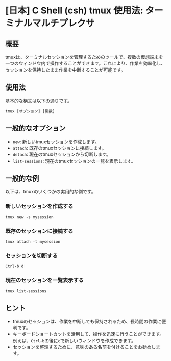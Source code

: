 # [日本] C Shell (csh) tmux 使用法: ターミナルマルチプレクサ

## 概要
tmuxは、ターミナルセッションを管理するためのツールで、複数の仮想端末を一つのウィンドウ内で操作することができます。これにより、作業を効率化し、セッションを保持したまま作業を中断することが可能です。

## 使用法
基本的な構文は以下の通りです。

```
tmux [オプション] [引数]
```

## 一般的なオプション
- `new`: 新しいtmuxセッションを作成します。
- `attach`: 既存のtmuxセッションに接続します。
- `detach`: 現在のtmuxセッションから切断します。
- `list-sessions`: 現在のtmuxセッションの一覧を表示します。

## 一般的な例
以下は、tmuxのいくつかの実用的な例です。

### 新しいセッションを作成する
```
tmux new -s mysession
```

### 既存のセッションに接続する
```
tmux attach -t mysession
```

### セッションを切断する
```
Ctrl-b d
```

### 現在のセッションを一覧表示する
```
tmux list-sessions
```

## ヒント
- tmuxのセッションは、作業を中断しても保持されるため、長時間の作業に便利です。
- キーボードショートカットを活用して、操作を迅速に行うことができます。例えば、`Ctrl-b`の後に`c`で新しいウィンドウを作成できます。
- セッションを整理するために、意味のある名前を付けることをお勧めします。